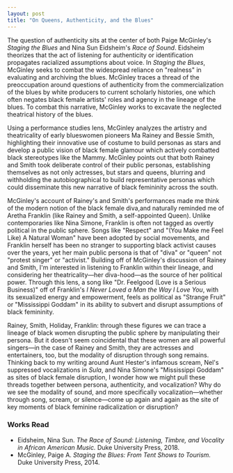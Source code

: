 ```yaml
---
layout: post
title: "On Queens, Authenticity, and the Blues"
---
```


The question of authenticity sits at the center of both Paige McGinley's *Staging the Blues* and Nina Sun Eidsheim's *Race of Sound*. Eidsheim theorizes that the act of listening for authenticity or identification propagates racialized assumptions about voice. In *Staging the Blues*, McGinley seeks to combat the widespread reliance on "realness" in evaluating and archiving the blues. McGinley traces a thread of the preoccupation around questions of authenticity from the commercialization of the blues by white producers to current scholarly histories, one which often negates black female artists' roles and agency in the lineage of the blues. To combat this narrative, McGinley works to excavate the neglected theatrical history of the blues. 

Using a performance studies lens, McGinley analyzes the artistry and theatricality of early blueswomen pioneers Ma Rainey and Bessie Smith, highlighting their innovative use of costume to build personas as stars and develop a public vision of black female glamour which actively combatted black stereotypes like the Mammy. McGinley points out that both Rainey and Smith took deliberate control of their public personas, establishing themselves as not only actresses, but stars and queens, blurring and withholding the autobiographical to build representative personas which could disseminate this new narrative of black femininity across the south. 

McGinley's account of Rainey's and Smith's performances made me think of the modern notion of the black female diva,and naturally reminded me of Aretha Franklin (like Rainey and Smith, a self-appointed Queen). Unlike contemporaries like Nina Simone, Franklin is often not tagged as overtly political in the public sphere. Songs like "Respect" and "(You Make me Feel Like) A Natural Woman" have been adopted by social movements, and Franklin herself has been no stranger to supporting black activist causes over the years, yet her main public persona is that of "diva" or "queen" not "protest singer" or "activist." Building off of McGinley's discussion of Rainey and Smith, I'm interested in listening to Franklin within their lineage, and considering her theatricality—her diva-hood—as the source of her political power. Through this lens, a song like "Dr. Feelgood (Love is a Serious Business)" off of Franklin's *I Never Loved a Man the Way I Love You*, with its sexualized energy and empowerment, feels as political as "Strange Fruit" or "Mississippi Goddam" in its ability to subvert and disrupt assumptions of black femininity. 

Rainey, Smith, Holiday, Franklin: through these figures we can trace a lineage of black women disrupting the public sphere by manipulating their persona. But it doesn't seem coincidental that these women are all powerful singers—in the case of Rainey and Smith, they are actresses and entertainers, too, but the modality of disruption through song remains. Thinking back to my writing around Aunt Hester's infamous scream, Nel's suppressed vocalizations in *Sula*, and Nina Simone's "Mississippi Goddam" as sites of black female disruption, I wonder how we might pull these threads together between persona, authenticity, and vocalization? Why do we see the modality of sound, and more specifically vocalization—whether through song, scream, or silence—come up again and again as the site of key moments of black feminine radicalization or disruption?

### Works Read

- Eidsheim, Nina Sun. *The Race of Sound: Listening, Timbre, and Vocality in African American Music.* Duke University Press, 2018.
- McGinley, Paige A. *Staging the Blues: From Tent Shows to Tourism.* Duke University Press, 2014.